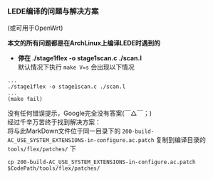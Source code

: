 ### LEDE编译的问题与解决方案
(或可用于OpenWrt)  

**本文的所有问题都是在ArchLinux上编译LEDE时遇到的**  
+ **停在 ./stage1flex -o stage1scan.c ./scan.l**  
默认情况下执行 `make V=s` 会出现以下情况
```
...  
./stage1flex -o stage1scan.c ./scan.l  
...  
(make fail)
```
没有任何错误提示，Google完全没有答案(￣△￣；)  
经过千辛万苦终于找到解决方案：  
将与此MarkDown文件位于同一目录下的 `200-build-AC_USE_SYSTEM_EXTENSIONS-in-configure.ac.patch` 复制到编译目录的 `tools/flex/patches/` 下  
``` shell
cp 200-build-AC_USE_SYSTEM_EXTENSIONS-in-configure.ac.patch $CodePath/tools/flex/patches/
```
